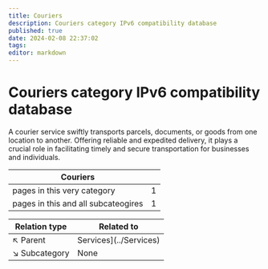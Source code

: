 ```yaml
---
title: Couriers
description: Couriers category IPv6 compatibility database
published: true
date: 2024-02-08 22:37:02 
tags:
editor: markdown
---
```


# Couriers category IPv6 compatibility database


A courier service swiftly transports parcels, documents, or goods from one location to another. Offering reliable and expedited delivery, it plays a crucial role in facilitating timely and secure transportation for businesses and individuals.


| Couriers   |   |
| - | - |
| pages in this very category | 1 |
| pages in this and all subcateogires | 1 |

| Relation type | Related to |
| - | - |
| :arrow_upper_left: Parent | Services](../Services) |
| :arrow_lower_right: Subcategory | None |